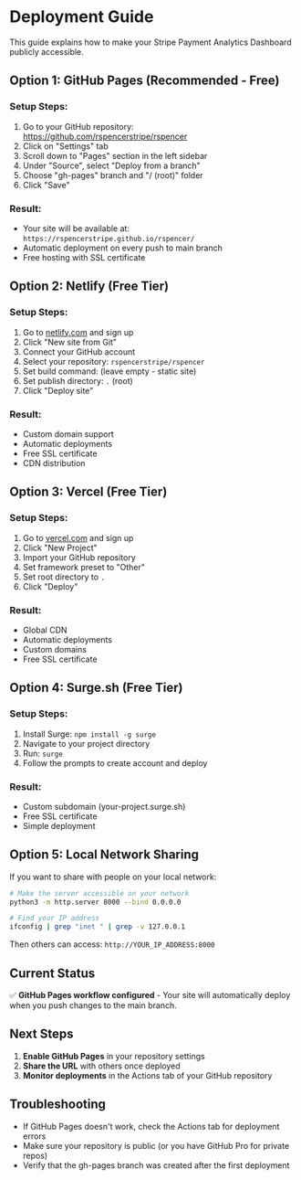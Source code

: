 # Deployment Guide

This guide explains how to make your Stripe Payment Analytics Dashboard publicly accessible.

## Option 1: GitHub Pages (Recommended - Free)

### Setup Steps:
1. Go to your GitHub repository: https://github.com/rspencerstripe/rspencer
2. Click on "Settings" tab
3. Scroll down to "Pages" section in the left sidebar
4. Under "Source", select "Deploy from a branch"
5. Choose "gh-pages" branch and "/ (root)" folder
6. Click "Save"

### Result:
- Your site will be available at: `https://rspencerstripe.github.io/rspencer/`
- Automatic deployment on every push to main branch
- Free hosting with SSL certificate

## Option 2: Netlify (Free Tier)

### Setup Steps:
1. Go to [netlify.com](https://netlify.com) and sign up
2. Click "New site from Git"
3. Connect your GitHub account
4. Select your repository: `rspencerstripe/rspencer`
5. Set build command: (leave empty - static site)
6. Set publish directory: `.` (root)
7. Click "Deploy site"

### Result:
- Custom domain support
- Automatic deployments
- Free SSL certificate
- CDN distribution

## Option 3: Vercel (Free Tier)

### Setup Steps:
1. Go to [vercel.com](https://vercel.com) and sign up
2. Click "New Project"
3. Import your GitHub repository
4. Set framework preset to "Other"
5. Set root directory to `.`
6. Click "Deploy"

### Result:
- Global CDN
- Automatic deployments
- Custom domains
- Free SSL certificate

## Option 4: Surge.sh (Free Tier)

### Setup Steps:
1. Install Surge: `npm install -g surge`
2. Navigate to your project directory
3. Run: `surge`
4. Follow the prompts to create account and deploy

### Result:
- Custom subdomain (your-project.surge.sh)
- Free SSL certificate
- Simple deployment

## Option 5: Local Network Sharing

If you want to share with people on your local network:

```bash
# Make the server accessible on your network
python3 -m http.server 8000 --bind 0.0.0.0

# Find your IP address
ifconfig | grep "inet " | grep -v 127.0.0.1
```

Then others can access: `http://YOUR_IP_ADDRESS:8000`

## Current Status

✅ **GitHub Pages workflow configured** - Your site will automatically deploy when you push changes to the main branch.

## Next Steps

1. **Enable GitHub Pages** in your repository settings
2. **Share the URL** with others once deployed
3. **Monitor deployments** in the Actions tab of your GitHub repository

## Troubleshooting

- If GitHub Pages doesn't work, check the Actions tab for deployment errors
- Make sure your repository is public (or you have GitHub Pro for private repos)
- Verify that the gh-pages branch was created after the first deployment 